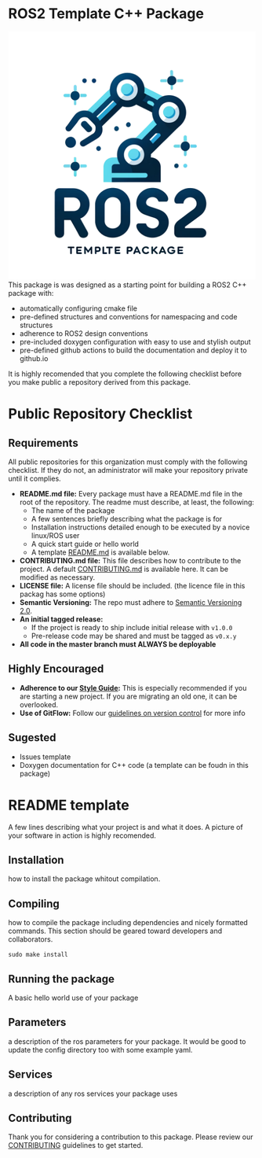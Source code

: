 # ROS2 Template C++ Package
![alt text](docs/media/template_package.png)
This package is was designed as a starting point for building a ROS2 C++ package with:
- automatically configuring cmake file
- pre-defined structures and conventions for namespacing and code structures
- adherence to ROS2 design conventions
- pre-included doxygen configuration with easy to use and stylish output
- pre-defined github actions to build the documentation and deploy it to github.io

It is highly recomended that you complete the following checklist before you make public a repository derived from this package.

# Public Repository Checklist   

## Requirements

All public repositories for this organization must comply with the following checklist.  If they do not, an administrator will make your repository private until it complies. 

- **README.md file:** Every package must have a README.md file in the root of the repository.  The readme must describe, at least, the following:
  - The name of the package
  - A few sentences briefly describing what the package is for
  - Installation instructions detailed enough to be executed by a novice linux/ROS user
  - A quick start guide or hello world
  - A template [README.md](README.md) is available below.
- **CONTRIBUTING.md file:** This file describes how to contribute to the project.  A default [CONTRIBUTING.md](CONTRIBUTING.md) is available here.  It can be modified as necessary.
- **LICENSE file:** A license file should be included. (the licence file in this packag has some options)
- **Semantic Versioning:** The repo must adhere to [Semantic Versioning 2.0](https://semver.org/).
- **An initial tagged release:** 
  - If the project is ready to ship  include initial release with `v1.0.0`
  - Pre-release code may be shared and must be tagged as `v0.x.y`
- **All code in the master branch must ALWAYS be deployable**

## Highly Encouraged

- **Adherence to our [Style Guide](style_guide):** This is especially recommended if you are starting a new project.  If you are migrating an old one, it can be overlooked.
- **Use of GitFlow:** Follow our [guidelines on version control](version_control) for more info

## Sugested
- Issues template
- Doxygen documentation for C++ code (a template can be foudn in this package)



# README template  

A few lines describing what your project is and what it does.   A picture of your software in action is highly recomended.

## Installation

how to install the package whitout compilation.

## Compiling

how to compile the package including dependencies and nicely formatted commands.  This section should be geared toward developers and collaborators.

```
sudo make install
```

## Running the package

A basic hello world use of your package

## Parameters

a description of the ros parameters for your package.  It would be good to update the config directory too with some example yaml.

## Services

a description of any ros services your package uses

## Contributing

Thank you for considering a contribution to this package.   Please review our [CONTRIBUTING](CONTRIBUTING.md) guidelines to get started.
